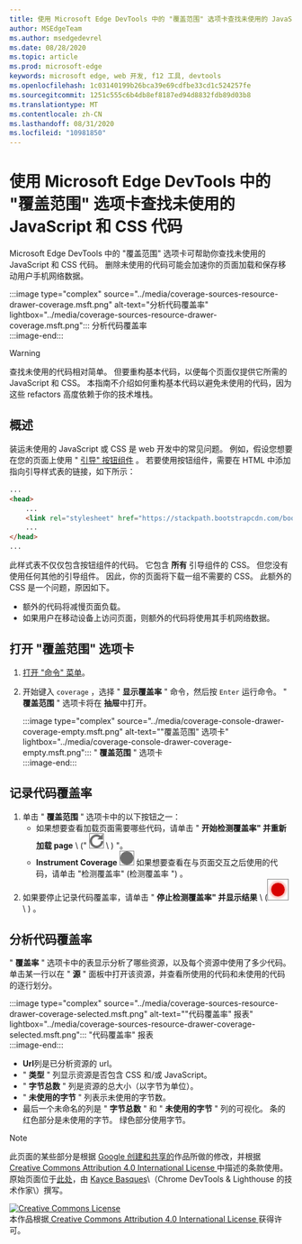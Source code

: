 ```yaml
---
title: 使用 Microsoft Edge DevTools 中的 "覆盖范围" 选项卡查找未使用的 JavaScript 和 CSS 代码
author: MSEdgeTeam
ms.author: msedgedevrel
ms.date: 08/28/2020
ms.topic: article
ms.prod: microsoft-edge
keywords: microsoft edge, web 开发, f12 工具, devtools
ms.openlocfilehash: 1c03140199b26bca39e69cdfbe33cd1c524257fe
ms.sourcegitcommit: 1251c555c6b4db8ef8187ed94d8832fdb89d03b8
ms.translationtype: MT
ms.contentlocale: zh-CN
ms.lasthandoff: 08/31/2020
ms.locfileid: "10981850"
---
```

<!-- Copyright Kayce Basques 

   Licensed under the Apache License, Version 2.0 (the "License");
   you may not use this file except in compliance with the License.
   You may obtain a copy of the License at

       https://www.apache.org/licenses/LICENSE-2.0

   Unless required by applicable law or agreed to in writing, software
   distributed under the License is distributed on an "AS IS" BASIS,
   WITHOUT WARRANTIES OR CONDITIONS OF ANY KIND, either express or implied.
   See the License for the specific language governing permissions and
   limitations under the License.  -->





# 使用 Microsoft Edge DevTools 中的 "覆盖范围" 选项卡查找未使用的 JavaScript 和 CSS 代码   



Microsoft Edge DevTools 中的 "覆盖范围" 选项卡可帮助你查找未使用的 JavaScript 和 CSS 代码。  删除未使用的代码可能会加速你的页面加载和保存移动用户手机网络数据。  

:::image type="complex" source="../media/coverage-sources-resource-drawer-coverage.msft.png" alt-text="分析代码覆盖率" lightbox="../media/coverage-sources-resource-drawer-coverage.msft.png":::
   分析代码覆盖率  
:::image-end:::  

> [!WARNING]
> 查找未使用的代码相对简单。  但要重构基本代码，以便每个页面仅提供它所需的 JavaScript 和 CSS。  本指南不介绍如何重构基本代码以避免未使用的代码，因为这些 refactors 高度依赖于你的技术堆栈。  

## 概述   

装运未使用的 JavaScript 或 CSS 是 web 开发中的常见问题。  例如，假设您想要在您的页面上使用 " [引导" 按钮组件][BootstrapButtons] 。  若要使用按钮组件，需要在 HTML 中添加指向引导样式表的链接，如下所示：  

```html
...
<head>
    ...
    <link rel="stylesheet" href="https://stackpath.bootstrapcdn.com/bootstrap/4.3.1/css/bootstrap.min.css" integrity="sha384-ggOyR0iXCbMQv3Xipma34MD+dH/1fQ784/j6cY/iJTQUOhcWr7x9JvoRxT2MZw1T" crossorigin="anonymous">
    ...
</head>
...
```  

此样式表不仅仅包含按钮组件的代码。  它包含 **所有** 引导组件的 CSS。  但您没有使用任何其他的引导组件。  因此，你的页面将下载一组不需要的 CSS。  此额外的 CSS 是一个问题，原因如下。  

*   额外的代码将减慢页面负载。  <!--See [Render-Blocking CSS][render].  -->  
*   如果用户在移动设备上访问页面，则额外的代码将使用其手机网络数据。  
    
<!--[render]: /web/fundamentals/performance/critical-rendering-path/render-blocking-css  -->  

## 打开 "覆盖范围" 选项卡   

1.  [打开 "命令" 菜单][DevToolsCommandMenu]。  
1.  开始键入 `coverage` ，选择 " **显示覆盖率** " 命令，然后按 `Enter` 运行命令。  " **覆盖范围** " 选项卡将在 **抽屉**中打开。  

    :::image type="complex" source="../media/coverage-console-drawer-coverage-empty.msft.png" alt-text=""覆盖范围" 选项卡" lightbox="../media/coverage-console-drawer-coverage-empty.msft.png":::
       " **覆盖范围** " 选项卡  
    :::image-end:::  
    
## 记录代码覆盖率   

1.  单击 " **覆盖范围** " 选项卡中的以下按钮之一：  
    *   如果想要查看加载页面需要哪些代码，请单击 " **开始检测覆盖率" 并重新加载 page** \ (" ![ 开始检测覆盖率" 和 "重新加载页面 ][ImageReloadIcon] \ ) "。  
    *   **Instrument Coverage** ![ ][ImageRecordIcon] 如果想要查看在与页面交互之后使用的代码，请单击 "检测覆盖率" (检测覆盖率 ") 。  
1.  如果要停止记录代码覆盖率，请单击 " **停止检测覆盖率" 并显示结果** \ (![ 停止检测覆盖率和显示结果 ][ImageStopIcon] \ ) 。  
    
## 分析代码覆盖率   

" **覆盖率** " 选项卡中的表显示分析了哪些资源，以及每个资源中使用了多少代码。  单击某一行以在 " **源** " 面板中打开该资源，并查看所使用的代码和未使用的代码的逐行划分。  

:::image type="complex" source="../media/coverage-sources-resource-drawer-coverage-selected.msft.png" alt-text=""代码覆盖率" 报表" lightbox="../media/coverage-sources-resource-drawer-coverage-selected.msft.png":::
   "代码覆盖率" 报表  
:::image-end:::  

*   **Url**列是已分析资源的 url。  
*   " **类型** " 列显示资源是否包含 CSS 和/或 JavaScript。  
*   " **字节总数** " 列是资源的总大小（以字节为单位）。  
*   " **未使用的字节** " 列表示未使用的字节数。  
*   最后一个未命名的列是 " **字节总数** " 和 " **未使用的字节** " 列的可视化。  条的红色部分是未使用的字节。  绿色部分使用字节。  
    
<!--  
 


-->  

<!-- image links -->  

[ImageReloadIcon]: ../media/reload-icon.msft.png  
[ImageRecordIcon]: ../media/record-icon.msft.png  
[ImageStopIcon]: ../media/stop-icon.msft.png  

<!-- links -->  

[DevToolsCommandMenu]: ../command-menu/index.md "通过 Microsoft Edge DevTools 命令菜单运行命令 |Microsoft 文档"  

[BootstrapButtons]: https://getbootstrap.com/docs/4.3/components/buttons "按钮-引导"  

> [!NOTE]
> 此页面的某些部分是根据 [Google 创建和共享的][GoogleSitePolicies]作品所做的修改，并根据[ Creative Commons Attribution 4.0 International License ][CCA4IL]中描述的条款使用。  
> 原始页面位于[此处](https://developers.google.com/web/tools/chrome-devtools/coverage/index)，由 [Kayce Basques][KayceBasques]\（Chrome DevTools \& Lighthouse 的技术作家\）撰写。  

[![Creative Commons License][CCby4Image]][CCA4IL]  
本作品根据[ Creative Commons Attribution 4.0 International License ][CCA4IL]获得许可。  

[CCA4IL]: https://creativecommons.org/licenses/by/4.0  
[CCby4Image]: https://i.creativecommons.org/l/by/4.0/88x31.png  
[GoogleSitePolicies]: https://developers.google.com/terms/site-policies  
[KayceBasques]: https://developers.google.com/web/resources/contributors/kaycebasques  
